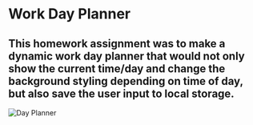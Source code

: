 # Work Day Planner
## This homework assignment was to make a dynamic work day planner that would not only show the current time/day and change the background styling depending on time of day, but also save the user input to local storage.

![Day Planner](WorkDaySchdedulerScreenShot.png?raw=true "Day Planner preview")